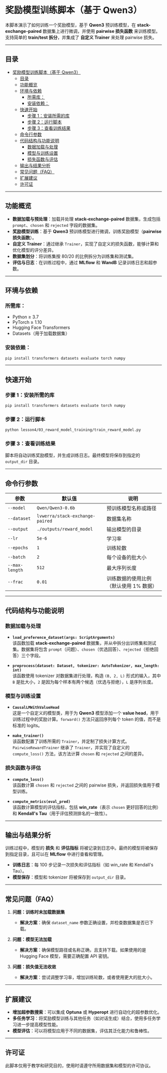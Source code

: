 
# 奖励模型训练脚本（基于 Qwen3）

本脚本演示了如何训练一个奖励模型，基于 **Qwen3** 预训练模型，在 **stack-exchange-paired** 数据集上进行微调，并使用 **pairwise 损失函数** 来训练模型。支持简单的 **train/test 拆分**，并集成了 **自定义 Trainer** 来处理 pairwise 损失。

---

## 目录
- [奖励模型训练脚本（基于 Qwen3）](#奖励模型训练脚本基于-qwen3)
  - [目录](#目录)
  - [功能概览](#功能概览)
  - [环境与依赖](#环境与依赖)
    - [所需库：](#所需库)
    - [安装依赖：](#安装依赖)
  - [快速开始](#快速开始)
    - [步骤 1：安装所需的库](#步骤-1安装所需的库)
    - [步骤 2：运行脚本](#步骤-2运行脚本)
    - [步骤 3：查看训练结果](#步骤-3查看训练结果)
  - [命令行参数](#命令行参数)
  - [代码结构与功能说明](#代码结构与功能说明)
    - [数据加载与处理](#数据加载与处理)
    - [模型与训练设置](#模型与训练设置)
    - [损失函数与评估](#损失函数与评估)
  - [输出与结果分析](#输出与结果分析)
  - [常见问题（FAQ）](#常见问题faq)
  - [扩展建议](#扩展建议)
  - [许可证](#许可证)

---

## 功能概览

- **数据加载与预处理**：加载并处理 **stack-exchange-paired** 数据集，生成包括 `prompt`、`chosen` 和 `rejected` 字段的数据集。
- **奖励模型训练**：基于 **Qwen3** 预训练模型进行微调，训练奖励模型（**pairwise 损失函数**）。
- **自定义 Trainer**：通过继承 `Trainer`，实现了自定义的损失函数，能够计算和优化模型的评分差异。
- **数据集划分**：将训练集按 80/20 的比例拆分为训练集和测试集。
- **评估与日志**：在训练过程中，通过 **MLflow** 和 **WandB** 记录训练日志和超参数。

---

## 环境与依赖

### 所需库：
- Python ≥ 3.7
- PyTorch ≥ 1.10
- Hugging Face Transformers
- Datasets（用于加载数据集）

### 安装依赖：
```bash
pip install transformers datasets evaluate torch numpy
```

---

## 快速开始

### 步骤 1：安装所需的库
```bash
pip install transformers datasets evaluate torch numpy
```

### 步骤 2：运行脚本
```bash
python lesson4/03_reward_model_training/train_reward_model.py
```

### 步骤 3：查看训练结果
脚本将自动训练奖励模型，并生成训练日志。最终模型将保存到指定的 `output_dir` 目录。

---

## 命令行参数

| 参数               | 默认值                       | 说明 |
|--------------------|------------------------------|------|
| `--model`           | `Qwen/Qwen3-0.6b`             | 预训练模型名称或路径 |
| `--dataset`         | `lvwerra/stack-exchange-paired` | 数据集名称 |
| `--output`          | `./outputs/reward_model`      | 输出模型的目录 |
| `--lr`              | `5e-6`                        | 学习率 |
| `--epochs`          | `1`                           | 训练轮数 |
| `--batch`           | `2`                           | 每个设备的批大小 |
| `--max-length`      | `512`                         | 最大序列长度 |
| `--frac`            | `0.01`                        | 训练数据的使用比例（默认使用 1% 数据） |

---

## 代码结构与功能说明

### 数据加载与处理

- **`load_preference_dataset(args: ScriptArguments)`**  
  该函数加载 **stack-exchange-paired** 数据集，并从中拆分出训练集和测试集。数据集将包含 `prompt`（问题）、`chosen`（优选回答）、`rejected`（拒绝回答）三个字段。

- **`preprocess(dataset: Dataset, tokenizer: AutoTokenizer, max_length: int)`**  
  该函数使用 tokenizer 对数据集进行处理，构造 `(B, 2, L)` 形式的输入，其中 `B` 是批大小，`2` 是因为每个样本有两个候选（优选与拒绝），`L` 是序列长度。

### 模型与训练设置

- **`CausalLMWithValueHead`**  
  这是一个自定义的模型类，用于为 **Qwen3** 模型添加一个 **value head**，用于训练过程中的奖励计算。`forward()` 方法只返回序列每个 token 的值，而不是标准的 logits。

- **`make_trainer()`**  
  该函数配置了训练所需的 `Trainer`，并定制了损失计算方式。`PairwiseRewardTrainer` 继承了 `Trainer`，并实现了自定义的 `compute_loss()` 方法，该方法计算 `chosen` 和 `rejected` 之间的差异。

### 损失函数与评估

- **`compute_loss()`**  
  该函数计算 `chosen` 和 `rejected` 之间的 pairwise 损失，并返回损失值用于模型训练。

- **`compute_metrics(eval_pred)`**  
  该函数计算模型的评估指标，包括 **win_rate**（表示 `chosen` 更好回答的比例）和 **Kendall's Tau**（用于评估预测排名的一致性）。

---

## 输出与结果分析

训练过程中，模型的 **损失** 和 **评估指标** 将被记录到日志中。最终的模型将被保存到指定目录，且可以在 **MLflow** 中进行查看和管理。

- **训练日志**：每 100 步记录一次损失和评估指标（如 win_rate 和 Kendall's Tau）。
- **模型保存**：模型和 tokenizer 将被保存到 `output_dir` 目录。

---

## 常见问题（FAQ）

1. **问题：训练时未加载数据集**
   - **解决方案**：确保 `dataset_name` 参数正确设置，并检查数据集是否已下载。

2. **问题：模型无法加载**
   - **解决方案**：确保模型路径或名称正确，且支持下载。如果使用的是 Hugging Face 模型，需要正确配置 API 密钥。

3. **问题：损失值无法收敛**
   - **解决方案**：尝试调整学习率，增加训练轮数，或者使用更大的批大小。

---

## 扩展建议

- **增加超参数搜索**：可以集成 **Optuna** 或 **Hyperopt** 进行自动化的超参数优化。
- **多任务学习**：将奖励模型训练与其他任务（如对话生成）结合，使用多任务学习进一步提高模型性能。
- **模型评估**：可以将模型应用于不同的数据集，评估其泛化能力和鲁棒性。

---

## 许可证

此脚本仅用于教学和研究目的，使用时请遵守所用数据集和模型的许可协议。
